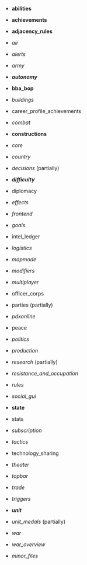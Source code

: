 - **abilities**
- **achievements**
- **adjacency_rules**
- *air*
- *alerts*
- *army*
- ***autonomy***
- **bba_bop**
- *buildings*
- career_profile_achievements
- *combat*
- **constructions**
- *core*
- *country*
- *decisions* (partially)
- ***difficulty***
- diplomacy
- *effects*
- *frontend*
- *goals*
- intel_ledger
- *logistics*
- *mapmode*
- *modifiers*
- *multiplayer*
- officer_corps
- parties (partially)
- *pdxonline*
- peace
- *politics*
- *production*
- *research* (partially)
- *resistance_and_occupation*
- *rules*
- *social_gui*
- **state**
- stats
- *subscription*
- *tactics*
- technology_sharing
- *theater*
- *topbar*
- *trade*
- *triggers*
- ***unit***
- *unit_medals* (partially)
- *war*
- *war_overview*

- *minor_files*